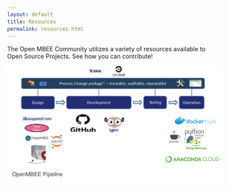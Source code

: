 ```yaml
---
layout: default
title: Resources
permalink: resources.html
---
```


The Open MBEE Community utilizes a variety of resources available to Open Source Projects. See how you can contribute!





<img class="img-fluid" src="images/pipeline.jpg">